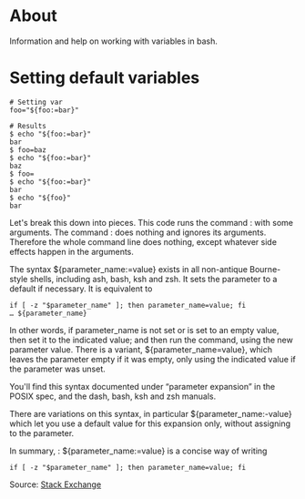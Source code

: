 # About

Information and help on working with variables in bash.

# Setting default variables

```
# Setting var
foo="${foo:=bar}"

# Results
$ echo "${foo:=bar}"
bar
$ foo=baz
$ echo "${foo:=bar}"
baz
$ foo=
$ echo "${foo:=bar}"
bar
$ echo "${foo}"
bar
```

Let's break this down into pieces.
This code runs the command : with some arguments. The command : does nothing and ignores its arguments. Therefore the whole command line does nothing, except whatever side effects happen in the arguments.

The syntax ${parameter_name:=value} exists in all non-antique Bourne-style shells, including ash, bash, ksh and zsh. It sets the parameter to a default if necessary. It is equivalent to

```
if [ -z "$parameter_name" ]; then parameter_name=value; fi
… ${parameter_name}
```

In other words, if parameter_name is not set or is set to an empty value, then set it to the indicated value; and then run the command, using the new parameter value. There is a variant, ${parameter_name=value}, which leaves the parameter empty if it was empty, only using the indicated value if the parameter was unset.

You'll find this syntax documented under “parameter expansion” in the POSIX spec, and the dash, bash, ksh and zsh manuals.

There are variations on this syntax, in particular ${parameter_name:-value} which let you use a default value for this expansion only, without assigning to the parameter.

In summary, : ${parameter_name:=value} is a concise way of writing

```
if [ -z "$parameter_name" ]; then parameter_name=value; fi
```

Source: [Stack Exchange](http://unix.stackexchange.com/questions/25425/what-does-param-value-mean)
